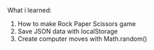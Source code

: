 What i learned:
1. How to make Rock Paper Scissors game
1. Save JSON data with localStorage
2. Create computer moves with Math.random()
